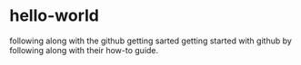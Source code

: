 # hello-world
following along with the github getting sarted
getting started with github by following along with their how-to guide.

